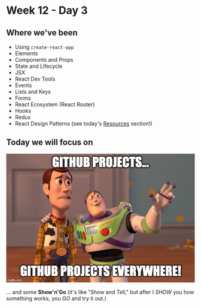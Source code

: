 # Week 12 - Day 3

## Where we've been

* Using `create-react-app`
* Elements
* Components and Props
* State and Lifecycle
* JSX
* React Dev Tools
* Events
* Lists and Keys
* Forms
* React Ecosystem (React Router)
* Hooks
* Redux
* React Design Patterns (see today's [Resources](./RESOURCES.md) section!)

## Today we will focus on

![Github Projects Everywhere](./img/projects_everywhere.jpg)

... and some **Show'n'Go** (it's like "Show and Tell," but after I _SHOW_ you how something works, you _GO_ and try it out.)

